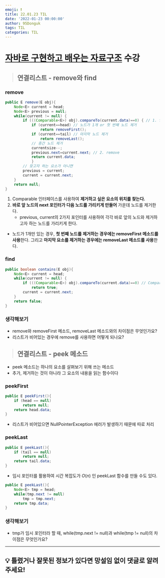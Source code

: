 ```yaml
---
emoji: ❗
title: 22.01.23 TIL
date: '2022-01-23 00:00:00'
author: 95Donguk
tags: TIL
categories: TIL
---
```


# [자바로 구현하고 배우는 자료구조](https://www.boostcourse.org/cs204) 수강

> ## 연결리스트 - remove와 find

### remove
```java
public E remove(E obj){
	Node<E> current = head;
	Node<E> previous = null;
	while(current != null) {
		if (((Comparable<E>) obj).compareTo(current.data)==0) { // 1. find
			if (current==head) // 노드가 1개 or 첫 번째 노드 제거
				return removeFirst();
			if (current==tail) // 마지막 노드 제거
				return removeLast();
			// 중간 노드 제거
			currentsize--;
			previous.next=current.next; // 2. remove
			return current.data;
			}
		// 찾고자 하는 요소가 아니면
		previous = current;
		current = current.next;
	}
	return null;
}
```
1. Comparable 인터페이스를 사용하여 **제거하고 싶은 요소의 위치를 찾는다.**
2. **바로 앞 노드의 next 포인터가 다음 노드를 가리키게 만들어** 가운데 노드를 제거한다.
	* previous, current의 2가지 포인터를 사용하여 각각 바로 앞의 노드와 제거하고자 하는 노드를 가리키게 한다.
* 노드가 1개만 있는 경우, **첫 번째 노드를 제거하는 경우에는 removeFirst 메소드를 사용**한다. 그리고 **마지막 요소를 제거하는 경우에는 removeLast 메소드를 사용**한다.

### find
```java
public boolean contains(E obj){
	Node<E> current = head;
	while(current != null) {
		if (((Comparable<E>) obj).compareTo(current.data)==0) // Comparable 인터페이스
			return true;
		current = current.next;
	}
	return false;
}
```

### 생각해보기
* remove와 removeFirst 메소드, removeLast 메소드와의 차이점은 무엇인가요?
* 리스트가 비어있는 경우에 remove를 사용하면 어떻게 되나요?

> ## 연결리스트 - peek 메소드
* peek 메소드는 하나의 요소를 살펴보기 위해 쓰는 메소드 
* 추가, 제거하는 것이 아니라 그 요소의 내용을 읽는 함수이다

### peekFirst
```java
public E peekFirst(){
	if (head == null)
		return null;
	return head.data;
}
```
* 리스트가 비어있으면 NullPointerException 에러가 발생하기 때문에 따로 처리

### peekLast
```java
public E peekLast(){
	if (tail == null)
		return null;
	return tail.data;
}
```
* 임시 포인터를 활용하여 시간 복잡도가 $O(n)$ 인 peekLast 함수를 만들 수도 있다.
```java
public E peekLast(){
	Node<E> tmp = head;
	while(tmp.next != null)
		tmp = tmp.next;
	return tmp.data;
}
```

### 생각해보기
* tmp가 임시 포인터라 할 때, while(tmp.next != null)과 while(tmp != null)의 차이점은 무엇인가요?

***
## 💡 틀렸거나 잘못된 정보가 있다면 망설임 없이 댓글로 알려주세요!

